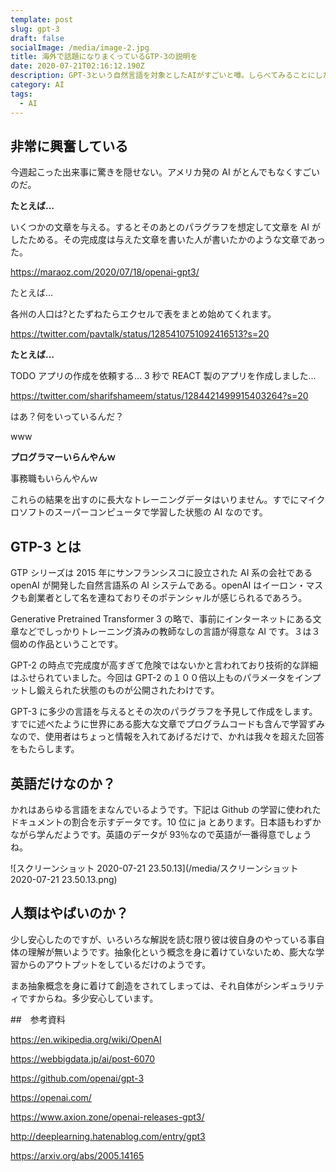 ```yaml
---
template: post
slug: gpt-3
draft: false
socialImage: /media/image-2.jpg
title: 海外で話題になりまくっているGTP-3の説明を
date: 2020-07-21T02:16:12.190Z
description: GPT-3という自然言語を対象としたAIがすごいと噂。しらべてみることにした
category: AI
tags:
  - AI
---
```


## 非常に興奮している

今週起こった出来事に驚きを隠せない。アメリカ発の AI がとんでもなくすごいのだ。

**たとえば...**

いくつかの文章を与える。するとそのあとのパラグラフを想定して文章を AI がしたためる。その完成度は与えた文章を書いた人が書いたかのような文章であった。

https://maraoz.com/2020/07/18/openai-gpt3/

たとえば...

各州の人口は?とたずねたらエクセルで表をまとめ始めてくれます。

https://twitter.com/pavtalk/status/1285410751092416513?s=20

**たとえば...**

TODO アプリの作成を依頼する... 3 秒で REACT 製のアプリを作成しました...

https://twitter.com/sharifshameem/status/1284421499915403264?s=20

はあ？何をいっているんだ？

www

**プログラマーいらんやんｗ**

事務職もいらんやんｗ

これらの結果を出すのに長大なトレーニングデータはいりません。すでにマイクロソフトのスーパーコンピュータで学習した状態の AI なのです。

## GTP-3 とは

GTP シリーズは 2015 年にサンフランシスコに設立された AI 系の会社である openAI が開発した自然言語系の AI システムである。openAI はイーロン・マスクも創業者として名を連ねておりそのポテンシャルが感じられるであろう。

Generative Pretrained Transformer 3 の略で、事前にインターネットにある文章などでしっかりトレーニング済みの教師なしの言語が得意な AI です。３は３個めの作品ということです。

GPT-2 の時点で完成度が高すぎて危険ではないかと言われており技術的な詳細はふせられていました。今回は GPT-2 の１００倍以上ものパラメータをインプットし鍛えられた状態のものが公開されたわけです。

GPT-3 に多少の言語を与えるとその次のパラグラフを予見して作成をします。すでに述べたように世界にある膨大な文章でプログラムコードも含んで学習ずみなので、使用者はちょっと情報を入れてあげるだけで、かれは我々を超えた回答をもたらします。

## 英語だけなのか？

かれはあらゆる言語をまなんでいるようです。下記は Github の学習に使われたドキュメントの割合を示すデータです。10 位に ja とあります。日本語もわずかながら学んだようです。英語のデータが 93％なので英語が一番得意でしょうね。

![スクリーンショット 2020-07-21 23.50.13](/media/スクリーンショット 2020-07-21 23.50.13.png)

## 人類はやばいのか？

少し安心したのですが、いろいろな解説を読む限り彼は彼自身のやっている事自体の理解が無いようです。抽象化という概念を身に着けていないため、膨大な学習からのアウトプットをしているだけのようです。

まあ抽象概念を身に着けて創造をされてしまっては、それ自体がシンギュラリティですからね。多少安心しています。

##　参考資料

https://en.wikipedia.org/wiki/OpenAI

https://webbigdata.jp/ai/post-6070

https://github.com/openai/gpt-3

https://openai.com/

https://www.axion.zone/openai-releases-gpt3/

http://deeplearning.hatenablog.com/entry/gpt3

https://arxiv.org/abs/2005.14165

